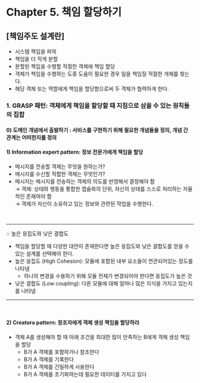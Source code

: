 # Chapter 5. 책임 할당하기
## [책임주도 설계란]
* 시스템 책임을 파악
* 책임을 더 작게 분할
* 분할된 책임을 수행할 적절한 객체에 책임 할당
* 객체가 책임을 수행하는 도중 도움이 필요한 경우 일을 책임질 적절한 개체를 찾는다.
* 해당 객체 또는 역할에게 책임을 할당함으로써 두 객체가 협력하게 한다.

### 1. GRASP 패턴: 객체에게 책임을 할당할 때 지침으로 삼을 수 있는 원칙들의 집합
#### 0) 도메인 개념에서 출발하기 : 서비스를 구현하기 위해 필요한 개념들을 정의, 개념 간 관계는 어떠한지를 정의

#### 1) Information expert pattern: 정보 전문가에게 책임을 할당
* 메시지를 전송할 객체는 무엇을 원하는가?
* 메시지를 수신할 적합한 객체는 무엇인가?
* 메시지는 메시지를 전송하는 객체의 의도를 반영해서 결정해야 함 <br>
   → 객체: 상태와 행동을 통합한 캡슐화의 단위, 자신의 상태를 스스로 처리하는 자율적인 존재여야 함 <br>
   → 객체가 자신이 소유하고 있는 정보와 관련된 작업을 수행한다.<br>
<br>

___
💡 높은 응집도와 낮은 결합도 <br>
* 책임을 할당할 때 다양한 대안이 존재한다면 높은 응집도와 낮은 결합도를 얻을 수 있는 설계를 선택해야 한다.
* 높은 응집도 (High Cohesion): 모듈에 포함된 내부 요소들이 연관되어있는 정도를 나타냄
  * 하나의 변경을 수용하기 위해 모듈 전체가 변경되어야 한다면 응집도가 높은 것
* 낮은 결합도 (Low coupling): 다른 모듈에 대해 얼마나 많은 지식을 가지고 있는지를 나타냄
___
<br>

#### 2) Creatora pattern: 창조자에게 객체 생성 책임을 할당하라 
* 객체 A를 생성해야 할 때 아래 조건을 최대한 많이 만족하는 B에게 객체 생성 책임을 할당 <br>
  * B가 A 객체를 포함하거나 참조한다 <br>
  * B가 A 객체를 기록한다 <br>
  * B가 A 객체를 긴밀하게 사용한다 <br>
  * B가 A 객체를 초기화하는데 필요한 데이터를 가지고 있다 <br>